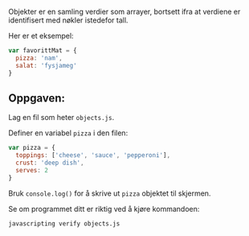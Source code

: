 Objekter er en samling verdier som arrayer, bortsett ifra at verdiene er identifisert med nøkler istedefor tall.

Her er et eksempel:

```js
var favorittMat = {
  pizza: 'nam',
  salat: 'fysjameg'
}
```

## Oppgaven:

Lag en fil som heter `objects.js`.

Definer en variabel `pizza` i den filen:

```js
var pizza = {
  toppings: ['cheese', 'sauce', 'pepperoni'],
  crust: 'deep dish',
  serves: 2
}
```

Bruk `console.log()` for å skrive ut `pizza` objektet til skjermen.

Se om programmet ditt er riktig ved å kjøre kommandoen:

```bash
javascripting verify objects.js
```

